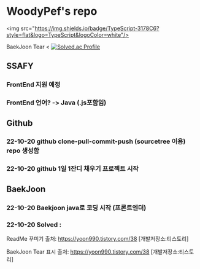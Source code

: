 # WoodyPef's repo

<img src="https://img.shields.io/badge/TypeScript-3178C6?style=flat&logo=TypeScript&logoColor=white"/>

BaekJoon Tear <
[![Solved.ac Profile](http://mazassumnida.wtf/api/generate_badge?boj=kacaw00d)](https://solved.ac/kacaw00d)<br/>



## SSAFY
### FrontEnd 지원 예정
### FrontEnd 언어? -> Java (.js포함임)



## Github
### 22-10-20 github clone-pull-commit-push (sourcetree 이용) repo 생성함
### 22-10-20 github 1일 1잔디 채우기 프로젝트 시작




## BaekJoon
### 22-10-20 Baekjoon java로 코딩 시작 (프론트엔더)
### 22-10-20 Solved : 


ReadMe 꾸미기
출처: https://yoon990.tistory.com/38 [개발저장소:티스토리]

BaekJoon Tear 표시
출처: https://yoon990.tistory.com/38 [개발저장소:티스토리]
